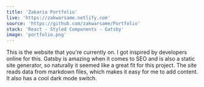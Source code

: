 ```yaml
---
title: 'Zakaria Portfolio'
live: 'https://zakwarsame.netlify.com'
source: 'https://github.com/zakwarsame/Portfolio'
stack: 'React - Styled Components - Gatsby'
image: 'portfolio.png'
---
```


This is the website that you're currently on. I got inspired by developers online for this. Gatsby is amazing when it comes to SEO and is also a static site generator, so naturally it seemed like a great fit for this project. The site reads data from markdown files, which makes it easy for me to add content. It also has a cool dark mode switch.

